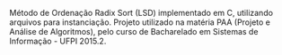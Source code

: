 Método de Ordenação Radix Sort (LSD) implementado em C, utilizando arquivos para instanciação.
Projeto utilizado na matéria PAA (Projeto e Análise de Algoritmos), pelo curso de Bacharelado em Sistemas de Informação - UFPI 2015.2.
